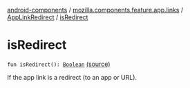 [android-components](../../index.md) / [mozilla.components.feature.app.links](../index.md) / [AppLinkRedirect](index.md) / [isRedirect](./is-redirect.md)

# isRedirect

`fun isRedirect(): `[`Boolean`](https://kotlinlang.org/api/latest/jvm/stdlib/kotlin/-boolean/index.html) [(source)](https://github.com/mozilla-mobile/android-components/blob/master/components/feature/app-links/src/main/java/mozilla/components/feature/app/links/AppLinkRedirect.kt#L32)

If the app link is a redirect (to an app or URL).

